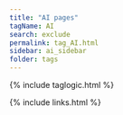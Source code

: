 ```yaml
---
title: "AI pages"
tagName: AI
search: exclude
permalink: tag_AI.html
sidebar: ai_sidebar
folder: tags
---
```

{% include taglogic.html %}

{% include links.html %}
